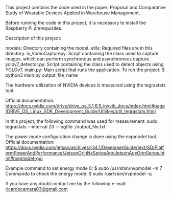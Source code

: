 This project contains the code used in the paper: Proposal and Comparative Study of Wearable Devices Applied in Warehouse Management.

Before running the code in this project, it is necessary to install the Raspberry Pi prerequisites.

Description of this project:

models: Directory containing the model.
utils: Required files are in this directory.
iv_VideoCapturepy: Script containing the class used to capture images, which can perform synchronous and asynchronous capture.
yolov7_detector.py: Script containing the class used to detect objects using YOLOv7.
main.py: Main script that runs the application.
To run the project: $ python3 main.py output_file_name

The hardware utilization of NVIDIA devices is measured using the tegrastats tool.

Official documentation: https://docs.nvidia.com/drive/drive_os_5.1.6.1L/nvvib_docs/index.html#page/DRIVE_OS_Linux_SDK_Development_Guide/Utilities/util_tegrastats.html

In this project, the following command was used for measurement: sudo tegrastats --interval 20 --logfile ./output_file.txt

The power mode configuration change is done using the nvpmodel tool. Official documentation: https://docs.nvidia.com/jetson/archives/r34.1/DeveloperGuide/text/SD/PlatformPowerAndPerformance/JetsonOrinNxSeriesAndJetsonAgxOrinSeries.html#nvpmodel-gui

Example command to set energy mode 0: $ sudo /usr/sbin/nvpmodel -m 7 Commando to check the energy mode: $ sudo /usr/sbin/nvpmodel -q

If you have any doubt contact me by the following e-mail: ricardocamara03@gmail.com
